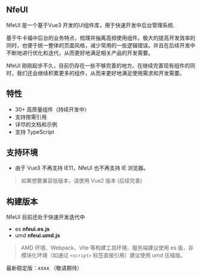## NfeUI

NfeUI 是一个基于Vue3 开发的UI组件库，用于快速开发中后台管理系统.  

基于牛卡福中后台的业务特点，梳理并抽离高频使用组件。极大的提高开发效率的同时，也便于统一整体的页面风格，减少常用的一些逻辑错误。并且在后续开发中不断地进行优化和迭代，从而更好地满足相关产品的开发需要。  

NfeUI 刚刚起步不久，目前仍存在一些不够完善的地方。在继续完善现有组件的同时，我们还会继续积累更多的组件，从而来更好地满足使用需求和开发需要。  

## 特性 

- 30+ 高质量组件（持续开发中）
- 支持按需引用
- 详尽的文档和示例
- 支持 TypeScript

## 支持环境

* 由于 Vue3 不再支持 IE11，NfeUI 也不再支持 IE 浏览器。

> 如果想要兼容低版本，请使用 Vue2 版本 (后续完善)

## 构建版本

NfeUI 目前还处于快速开发迭代中

* es **nfeui.es.js**
* umd **nfeui.umd.js**

> AMD 环境、Webpack、Vite 等构建工具环境、服务端建议使用 es 版，非模块化环境（如通过 `<script>` 标签直接引用）建议使用 umd 压缩版。

最新稳定版：xxxx （敬请期待）
